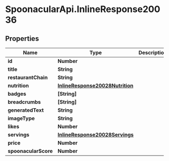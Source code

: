 # SpoonacularApi.InlineResponse20036

## Properties

Name | Type | Description | Notes
------------ | ------------- | ------------- | -------------
**id** | **Number** |  | 
**title** | **String** |  | 
**restaurantChain** | **String** |  | 
**nutrition** | [**InlineResponse20028Nutrition**](InlineResponse20028Nutrition.md) |  | 
**badges** | **[String]** |  | 
**breadcrumbs** | **[String]** |  | 
**generatedText** | **String** |  | [optional] 
**imageType** | **String** |  | 
**likes** | **Number** |  | 
**servings** | [**InlineResponse20028Servings**](InlineResponse20028Servings.md) |  | 
**price** | **Number** |  | [optional] 
**spoonacularScore** | **Number** |  | [optional] 


